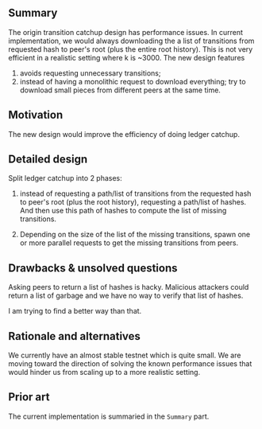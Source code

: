 ## Summary

The origin transition catchup design has performance issues. In
current implementation, we would always downloading the a list of transitions
from requested hash to peer's root (plus the entire root history).
This is not very efficient in a realistic setting where k is ~3000. The new
design features
1) avoids requesting unnecessary transitions;
2) instead of having a monolithic request to download everything; try to
   download small pieces from different peers at the same time.

## Motivation

The new design would improve the efficiency of doing ledger catchup.

## Detailed design

Split ledger catchup into 2 phases:

1) instead of requesting a path/list of transitions from the requested hash to
   peer's root (plus the root history), requesting a path/list of hashes. And
   then use this path of hashes to compute the list of missing
   transitions.
   
2) Depending on the size of the list of the missing transitions, spawn one or
   more parallel requests to get the missing transitions from peers.
   
## Drawbacks & unsolved questions

Asking peers to return a list of hashes is hacky. Malicious attackers could
return a list of garbage and we have no way to verify that list of hashes.

I am trying to find a better way than that.

## Rationale and alternatives

We currently have an almost stable testnet which is quite small. We are
moving toward the direction of solving the known performance issues that would
hinder us from scaling up to a more realistic setting.

## Prior art

The current implementation is summaried in the `Summary` part.
